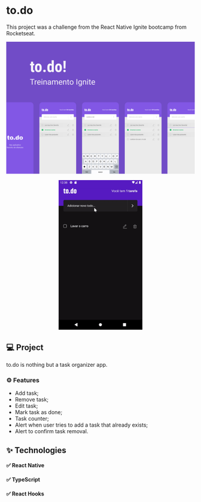 # to.do

This project was a challenge from the React Native Ignite bootcamp from Rocketseat.
<br />

![Capa do projeto to.do](./assets/Capa.png)

<div align="center">
    <img src="./assets/todo.gif" alt="Gif do projeto to.do" height="400px" />
</div>

## 💻 **Project**

to.do is nothing but a task organizer app.

### ⚙️ **Features**

- Add task;
- Remove task;
- Edit task;
- Mark task as done;
- Task counter;
- Alert when user tries to add a task that already exists;
- Alert to confirm task removal.

## ✨ **Technologies**

#### ✅ React Native

#### ✅ TypeScript

#### ✅ React Hooks
